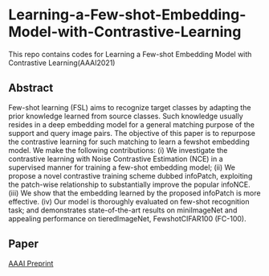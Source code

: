 # Learning-a-Few-shot-Embedding-Model-with-Contrastive-Learning
This repo contains codes for Learning a Few-shot Embedding Model with Contrastive Learning(AAAI2021)

## Abstract
Few-shot learning (FSL) aims to recognize target classes by
adapting the prior knowledge learned from source classes.
Such knowledge usually resides in a deep embedding model
for a general matching purpose of the support and query
image pairs. The objective of this paper is to repurpose
the contrastive learning for such matching to learn a fewshot embedding model. We make the following contributions: (i) We investigate the contrastive learning with Noise
Contrastive Estimation (NCE) in a supervised manner for
training a few-shot embedding model; (ii) We propose a
novel contrastive training scheme dubbed infoPatch, exploiting the patch-wise relationship to substantially improve
the popular infoNCE. (iii) We show that the embedding
learned by the proposed infoPatch is more effective. (iv) Our
model is thoroughly evaluated on few-shot recognition task;
and demonstrates state-of-the-art results on miniImageNet
and appealing performance on tieredImageNet, FewshotCIFAR100 (FC-100). 

## Paper 
[AAAI Preprint](https://www.aaai.org/AAAI21Papers/AAAI-2249.LiuC.pdf)

